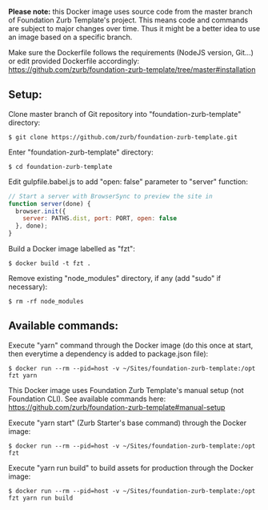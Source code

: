 **Please note:** this Docker image uses source code from the master branch of Foundation Zurb Template's project. This means code and commands are subject to major changes over time. Thus it might be a better idea to use an image based on a specific branch.

Make sure the Dockerfile follows the requirements (NodeJS version, Git...) or edit provided Dockerfile accordingly: https://github.com/zurb/foundation-zurb-template/tree/master#installation

## Setup:
Clone master branch of Git repository into "foundation-zurb-template" directory:
```shell
$ git clone https://github.com/zurb/foundation-zurb-template.git
```

Enter "foundation-zurb-template" directory:
```shell
$ cd foundation-zurb-template
```

Edit gulpfile.babel.js to add "open: false" parameter to "server" function:
```js
// Start a server with BrowserSync to preview the site in
function server(done) {
  browser.init({
    server: PATHS.dist, port: PORT, open: false
  }, done);
}
```

Build a Docker image labelled as "fzt":
```shell
$ docker build -t fzt .
```

Remove existing "node_modules" directory, if any (add "sudo" if necessary):
```shell
$ rm -rf node_modules
```

## Available commands:
Execute "yarn" command through the Docker image (do this once at start, then everytime a dependency is added to package.json file):
```shell
$ docker run --rm --pid=host -v ~/Sites/foundation-zurb-template:/opt fzt yarn
```

This Docker image uses Foundation Zurb Template's manual setup (not Foundation CLI). See available commands here: https://github.com/zurb/foundation-zurb-template#manual-setup

Execute "yarn start" (Zurb Starter's base command) through the Docker image:
```shell
$ docker run --rm --pid=host -v ~/Sites/foundation-zurb-template:/opt fzt
```

Execute "yarn run build" to build assets for production through the Docker image:
```shell
$ docker run --rm --pid=host -v ~/Sites/foundation-zurb-template:/opt fzt yarn run build
```
